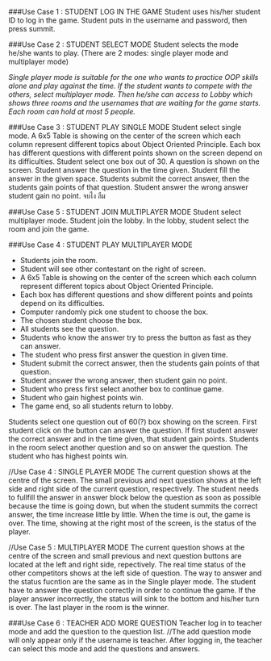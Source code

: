 ###Use Case 1 : STUDENT LOG IN THE GAME
Student uses his/her student ID to log in the game. Student puts in the username and password, then press summit.

###Use Case 2 : STUDENT SELECT MODE
Student selects the mode he/she wants to play. (There are 2 modes: single player mode and multiplayer mode)

*Single player mode is suitable for the one who wants to practice OOP skills alone and play against the time. If the student wants to compete with the others, select multiplayer mode. Then he/she can access to Lobby which shows three rooms and the usernames that are waiting for the game starts. Each room can hold at most 5 people.*

###Use Case 3 : STUDENT PLAY SINGLE MODE
Student select single mode.
A 6x5 Table is showing on the center of the screen which each column represent different topics about Object Oriented Principle. Each box has different questions with different points shown on the screen depend on its difficulties.
Student select one box out of 30. A question is shown on the screen. Student answer the question in the time given. Student fill the answer in the given space. Students submit the correct answer, then the students gain points of that question. Student answer the wrong answer student gain no point. จบไง ลืม

###Use Case 5 : STUDENT JOIN MULTIPLAYER MODE
Student select multiplayer mode.
Student join the lobby. In the lobby, student select the room and join the game.

###Use Case 4 : STUDENT PLAY MULTIPLAYER MODE
- Students join the room.
- Student will see other contestant on the right of screen.
- A 6x5 Table is showing on the center of the screen which each column represent different topics about Object Oriented Principle. 
- Each box has different questions and show different points and points depend on its difficulties.
- Computer randomly pick one student to choose the box.
- The chosen student choose the box.
- All students see the question.
- Students who know the answer try to press the button as fast as they can answer.
- The student who press first answer the question in given time.
- Student submit the correct answer, then the students gain points of that question.
- Student answer the wrong answer, then student gain no point.
- Student who press first select another box to continue game.
- Student who gain highest points win.
- The game end, so all students return to lobby.

Students select one question out of 60(?) box showing on the screen. First student click on the button can answer the question. If first student answer the correct answer and in the time given, that student gain points.
Students in the room select another question and so on answer the question. The student who has highest points win.

//Use Case 4 : SINGLE PLAYER MODE
The current question shows at the centre of the screen. The small previous and next question shows at the left side and right side of the current question, respectively. The student needs to fullfill the answer in answer block below the question as soon as possible because the time is going down, but when the student summits the correct answer, the time increase little by little. When the time is out, the game is over. The time, showing at the right most of the screen, is the status of the player.

//Use Case 5 : MULTIPLAYER MODE
The current question shows at the centre of the screen and small previous and next question buttons are located at the left and right side, repectively. The real time status of the other competitors shows at the left side of question. The way to answer and the status fucntion are the same as in the Single player mode. The student have to answer the question correctly in order to continue the game. If the player answer incorrectly, the status will sink to the bottom and his/her turn is over. The last player in the room is the winner.


###Use Case 6 : TEACHER ADD MORE QUESTION
Teacher log in to teacher mode and add the question to the question list.
//The add question mode will only appear only if the username is teacher. After logging in, the teacher can select this mode and add the questions and answers.

